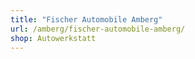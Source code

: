 ```yaml
---
title: "Fischer Automobile Amberg"
url: /amberg/fischer-automobile-amberg/
shop: Autowerkstatt
---
```

